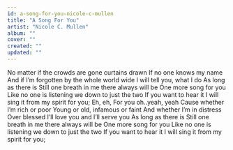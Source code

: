 ```yaml
---
id: a-song-for-you-nicole-c-mullen
title: "A Song For You"
artist: "Nicole C. Mullen"
album: ""
cover: ""
created: ""
updated: ""
---
```


No matter if the crowds are gone curtains drawn
If no one knows my name
And if I’m forgotten by the whole world wide
I will tell you, what I do
As long as there is
Still one breath in me there always will be
One more song for you
Like no one is listening we down to just the two
If you want to hear it
I will sing it from my spirit for you;
Eh, eh, For you oh..yeah, yeah
Cause whether I’m rich or poor
Young or old, infamous or faint
And whether I’m in distress
Over blessed
I’ll love you and I’ll serve you
As long as there is
Still one breath in me there always will be
One more song for you
Like no one is listening we down to just the two
If you want to hear it
I will sing it from my spirit for you;